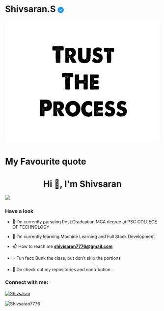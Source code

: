 # Shivsaran.S <img align="center" src="images/check.png" height="20px" width="20px">

<img align="" src="images/Trust the process.jpg" height="400px" width="1000px">

# My Favourite quote

<h1 align="center">Hi 👋, I'm Shivsaran</h1>

![](https://komarev.com/ghpvc/?username=Shivsaran7776&color=orange&style=flat-square)

### Have a look
- 🔭 I’m currently pursuing Post Graduation MCA degree at PSG COLLEGE OF TECHNOLOGY

- 🌱 I’m currently learning Machine Learning and Full Stack Development

- 📫 How to reach me **shivisaran7776@gmail.com**

- ⚡ Fun fact: Bunk the class, but don't skip the portions

- 📄 Do check out my repositories and contribution.

<h3 align="left">Connect with me:</h3>
<p align="left">
<a href="https://www.linkedin.com/in/shivsaran-s-365b31242/" target="blank"><img align="center" src="https://raw.githubusercontent.com/rahuldkjain/github-profile-readme-generator/master/src/images/icons/Social/linked-in-alt.svg" alt="Shivsaran" height="30" width="40" /></a>
</p>


<p><img align="center" src="https://github-readme-streak-stats.herokuapp.com/?user=Shivsaran7776&theme=dark" alt="Shivsaran7776" /></p>
